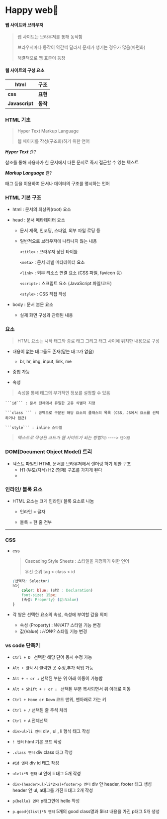# Happy web🤡

#### 웹 사이트와 브라우저

> 웹 사이트는 브라우저를 통해 동작함
>
> 브라우저마다 동작이 약간씩 달라서 문제가 생기는 경우가 많음(파편화)
>
> 해결책으로 웹 표준이 등장

#### 웹 사이트의 구성 요소

| html           | 구조     |
| -------------- | -------- |
| __css__        | __표현__ |
| __Javascript__ | __동작__ |



### HTML 기초

>  Hyper Text Markup Language
>
> 웹 페이지를 작성(구조화)하기 위한 언어



___Hyper Text___ 란?

참조를 통해 사용자가 한 문서에서 다른 문서로 즉시 접근할 수 있는 텍스트

___Markup Language___ 란?

태그 등을 이용하여 문서나 데이터의 구조를 명시하는 언어



### HTML 기본 구조

- html : 문서의 최상위(root) 요소

- head : 문서 메타데이터 요소

  - 문서 제목, 인코딩, 스타일, 외부 파일 로딩 등

  - 일반적으로 브라우저에 나타나지 않는 내용

    ```<title>``` : 브라우저 상단 타이틀

    ```<meta>``` : 문서 레벨 메타데이터 요소

    ```<link>``` : 외부 리소스 연결 요소 (CSS 파일, favicon 등)

    ```<script>``` : 스크립트 요소 (JavaScript 파일/코드)

    ```<style>``` : CSS 직접 작성

  

- body : 문서 본문 요소

  - 실제 화면 구성과 관련된 내용

### 요소

> HTML 요소는 시작 태그와 종료 태그 그리고 태그 사이에 위치한 내용으로 구성

- 내용이 없는 태그들도 존재(닫는 태그가 없음) 

  - br, hr, img, input, link, me

- 중첩 가능

  

- 속성

> 속성을 통해 태그의 부가적인 정보를 설정할 수 있음

 	```id``` : 문서 전체에서 유일한 고유 식별자 지정
 	
 	```class ``` : 공백으로 구분된 해당 요소의 클래스의 목록 (CSS, JS에서 요소를 선택하거나 접근)
 	
 	```style``` : inline 스타일



> _텍스트로 작성된 코드가 웹 사이트가 되는 방법?_🙄 ----> ```렌더링```



### DOM(Document Object Model) 트리

- 텍스트 파일인 HTML 문서를 브라우저에서 렌더링 하기 위한 구조
  - H1 (부모/자식)  H2 (형제)  구조를 가지게 된다
  - 

### 인라인/ 블록 요소

- HTML 요소는 크게 인라인/ 블록 요소로 나눔

  - 인라인 = 글자

  - 블록 = 한 줄 전부

    

---



### CSS

- css

  > Cascading Style Sheets : 스타일을 지정하기 위한 언어
  >
  > 우선 순위 tag  <  class  <  id

  ```css
  (선택자: Selector)
  h1{
      color: blue; (선언 : Declaration)
      font-size: 15px;
      (속성: Property) (값:Value)
  }
  ```

  

- 각 쌍은 선택한 요소의 속성, 속성에 부여할 값을 의미
  - 속성 (Property) : _WHAT?_ 스타일 기능 변경
  - 값(Value) : _HOW?_ 스타일 기능 변경



### vs code 단축키

- ```Ctrl + D ``` 선택한 해당 단어 동시 수정 가능

- ```Alt + 클릭``` 시 클릭한 곳 수정,추가 작업 가능

- ```Alt + ↑ or ↓``` 선택된 부분 위 아래 이동이 가능함

- ```Alt + Shift + ↑ or ↓ ``` 선택된 부분 복사되면서 위 아래로 이동

- ```Ctrl + Home or Down``` 코드 맨위, 맨아래로 가는 키

- `Ctrl + /` 선택된 줄 주석 처리

- `Ctrl + A` 전체선택

  

- `div>ul>li 엔터` div , ul , li 형식 태그 작성

- `! 엔터` html 기본 코드 작성

- `.class 엔터` div class 태그 작성

- `#id 엔터` div id 태그 작성
- `ul>li*5 엔터` ul 안에 li 태그 5개 작성
- `div>(header>ul>li*2>a)+footer>p 엔터`  div 안 header, footer 태그 생성 header 안 ul, a태그를 가진 li 태그 2개 작성
- `p{hello} 엔터`  p태그안에 hello 작성
- `p.good{$list}*5 엔터` 5개의 good class명과 $list 내용을 가진 p태그 5개 생성



